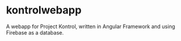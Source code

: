 # kontrolwebapp
A webapp for Project Kontrol, written in Angular Framework and using Firebase as a database.
